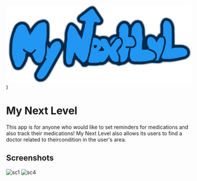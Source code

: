 
![Logo](https://github.com/Ethan-Staggs/My-Next-Level/blob/master/app/src/main/res/drawable/mynextlvldrawingcashmere.png?raw=true))


# My Next Level

This app is for anyone who would like to set reminders for medications and also track their 
medications! My Next Level also allows its users to find a doctor related to theircondition
in the user's area.


## Screenshots
<p float="left">

<img height="400" alt="sc1" src="https://user-images.githubusercontent.com/78055596/174659985-8e6ad554-c991-4bf6-9b48-6987fbe3a8a7.jpg">

<img height="400" alt="sc4" src="https://user-images.githubusercontent.com/78055596/174660622-ce2a1254-4890-499c-8aa3-05a087258468.jpg">
  
  </p>






